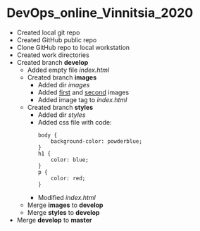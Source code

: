 # DevOps_online_Vinnitsia_2020
* Created local git repo
* Created GitHub public repo
* Clone GitHub repo to local workstation
* Created work directories
* Created branch **develop**
	* Added empty file *index.html*
	* Created branch **images**
		* Added dir *images*
		* Added [first](https://i.imgur.com/k83iHzS.png) and [second](https://i.imgur.com/aWYE6Ng.png) images
		* Added image tag to *index.html*
	* Created branch **styles**
		* Added dir *styles*
		* Added css file with code:
			```
			body {
 				background-color: powderblue;
			}		
			h1 {
  				color: blue;
			}
			p {
  				color: red;
			}
			```
		* Modified *index.html*
	* Merge **images** to **develop**
	* Merge **styles** to **develop**
* Merge **develop** to **master**
